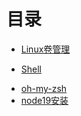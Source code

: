 # 目录
* [Linux卷管理](Linux/Linux卷管理.md)
- [Shell](Linux/Shell.md)
* [oh-my-zsh](Linux/oh-my-zsh.md)
* [node19安装](Linux/node19.md)